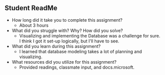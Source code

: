## Student ReadMe
- How long did it take you to complete this assignment?
  - About 3 hours
- What did you struggle with? Why? How did you solve?
  - Visualizing and implementing the Database was a challenge for sure.  I think I got it set-up logically, but I'll have to see.
- What did you learn during this assignment?
  - I learned that database modeling takes a lot of planning and visualizing.
- What resources did you utilize for this assignment?
  - Provided readings, classmate input, and docs.microsoft.
